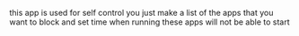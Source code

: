 this app is used for self control you just make a list of the apps that you want to block and set time when running these apps will not be able to start
